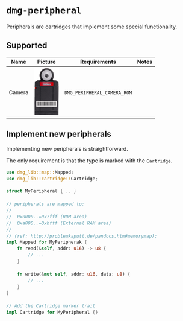 # `dmg-peripheral`

Peripherals are cartridges that implement some special functionality.

## Supported

| Name | Picture | Requirements | Notes 
| --- | :---: | --- | ---
| Camera | ![](assets/camera.png) | `DMG_PERIPHERAL_CAMERA_ROM` |

## Implement new peripherals

Implementing new peripherals is straightforward.

The only requirement is that the type is marked with the `Cartridge`.

```Rust
use dmg_lib::map::Mapped;
use dmg_lib::cartridge::Cartridge;

struct MyPeripheral { .. }

// peripherals are mapped to:
//
//  0x0000..=0x7fff (ROM area)
//  0xa000..=0xbfff (External RAM area)
//
// (ref: http://problemkaputt.de/pandocs.htm#memorymap):
impl Mapped for MyPeripherak { 
    fn read(&self, addr: u16) -> u8 {
        // ...
    }

    fn write(&mut self, addr: u16, data: u8) {
        // ...
    }
}

// Add the Cartridge marker trait
impl Cartridge for MyPeripheral {}
```

